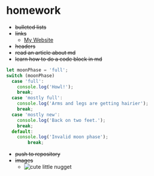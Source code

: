 # homework
* ~~bulleted lists~~
* ~~links~~
  * [My Website](http://www.sarahronau.com)
* ~~headers~~
* ~~read an article about md~~
* ~~learn how to do a code block in md~~

```javascript
let moonPhase = 'full';
switch (moonPhase)
  case 'full':
  	console.log('Howl!');
    break;
  case 'mostly full':
    console.log('Arms and legs are getting hairier');
    break;
  case 'mostly new':
    console.log('Back on two feet.');
    break;
  default:
  	console.log('Invalid moon phase');
		break;
```

* ~~push to repository~~
* ~~images~~
  * ![cute little nugget](http://www.awesomelycute.com/gallery/2015/05/cute-baby-penguin-8.jpg)
